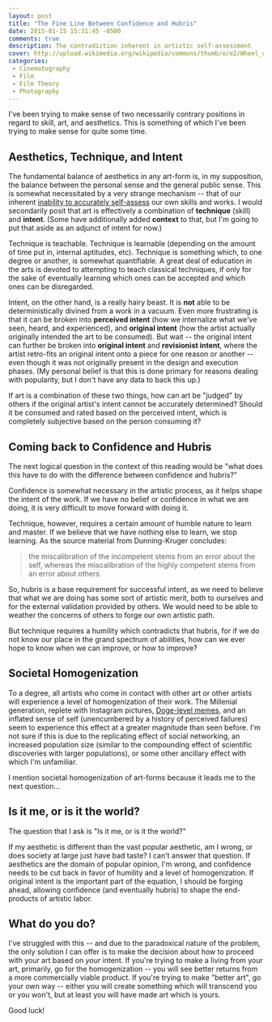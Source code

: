 ```yaml
---
layout: post
title: "The Fine Line Between Confidence and Hubris"
date: 2015-01-15 15:31:45 -0500
comments: true
description: The contradiction inherent in artistic self-assessment
cover: http://upload.wikimedia.org/wikipedia/commons/thumb/e/e2/Wheel_of_Konark%2C_Orissa%2C_India.JPG/800px-Wheel_of_Konark%2C_Orissa%2C_India.JPG
categories:
 - Cinematography
 - Film
 - Film Theory
 - Photography
---
```


I've been trying to make sense of two necessarily contrary positions in regard to skill, art, and aesthetics. This is something of which I've been trying to make sense for quite some time.

<!-- more -->

## Aesthetics, Technique, and Intent

The fundamental balance of aesthetics in any art-form is, in my supposition, the balance between the personal sense and the general public sense. This is somewhat necessitated by a very strange mechanism -- that of our inherent [inability to accurately self-assess](http://en.wikipedia.org/wiki/Dunning%E2%80%93Kruger_effect) our own skills and works. I would secondarily posit that art is effectively a combination of **technique** (skill) and **intent**. (Some have additionally added **context** to that, but I'm going to put that aside as an adjunct of intent for now.)

Technique is teachable. Technique is learnable (depending on the amount of time put in, internal aptitudes, etc). Technique is something which, to one degree or another, is somewhat quantifiable. A great deal of education in the arts is devoted to attempting to teach classical techniques, if only for the sake of eventually learning which ones can be accepted and which ones can be disregarded.

Intent, on the other hand, is a really hairy beast. It is **not** able to be deterministically divined from a work in a vacuum. Even more frustrating is that it can be broken into **perceived intent** (how we internalize what we've seen, heard, and experienced), and **original intent** (how the artist actually originally intended the art to be consumed). But wait -- the original intent can further be broken into **original intent** and **revisionist intent**, where the artist retro-fits an original intent onto a piece for one reason or another -- even though it was not originally present in the design and execution phases. (My personal belief is that this is done primary for reasons dealing with popularity, but I don't have any data to back this up.)

If art is a combination of these two things, how can art be "judged" by others if the original artist's intent cannot be accurately determined? Should it be consumed and rated based on the perceived intent, which is completely subjective based on the person consuming it?

## Coming back to Confidence and Hubris

The next logical question in the context of this reading would be "what does this have to do with the difference between confidence and hubris?"

Confidence is somewhat necessary in the artistic process, as it helps shape the intent of the work. If we have no belief or confidence in what we are doing, it is very difficult to move forward with doing it.

Technique, however, requires a certain amount of humble nature to learn and master. If we believe that we have nothing else to learn, we stop learning. As the source material from Dunning-Kruger concludes:

> the miscalibration of the incompetent stems from an error about the self, whereas the miscalibration of the highly competent stems from an error about others

So, hubris is a base requirement for successful intent, as we need to believe that what we are doing has some sort of artistic merit, both to ourselves and for the external validation provided by others. We would need to be able to weather the concerns of others to forge our own artistic path.

But technique requires a humility which contradicts that hubris, for if we do not know our place in the grand spectrum of abilities, how can we ever hope to know when we can improve, or how to improve?

## Societal Homogenization

To a degree, all artists who come in contact with other art or other artists will experience a level of homogenization of their work. The Millenial generation, replete with Instagram pictures, [Doge-level memes](http://knowyourmeme.com/memes/doge), and an inflated sense of self (unencumbered by a history of perceived failures) seem to experience this effect at a greater magnitude than seen before. I'm not sure if this is due to the replicating effect of social networking, an increased population size (similar to the compounding effect of scientific discoveries with larger populations), or some other ancillary effect with which I'm unfamiliar.

I mention societal homogenization of art-forms because it leads me to the next question...

## Is it me, or is it the world?

The question that I ask is "Is it me, or is it the world?"

If my aesthetic is different than the vast popular aesthetic, am I wrong, or does society at large just have bad taste? I can't answer that question. If aesthetics are the domain of popular opinion, I'm wrong, and confidence needs to be cut back in favor of humility and a level of homogenization. If original intent is the important part of the equation, I should be forging ahead, allowing confidence (and eventually hubris) to shape the end-products of artistic labor.

## What do you do?

I've struggled with this -- and due to the paradoxical nature of the problem, the only solution I can offer is to make the decision about how to proceed with your art based on *your* intent. If you're trying to make a living from your art, primarily, go for the homogenization -- you will see better returns from a more commercially viable product. If you're trying to make "better art", go your own way -- either you will create something which will transcend you or you won't, but at least you will have made art which is yours.

Good luck!
